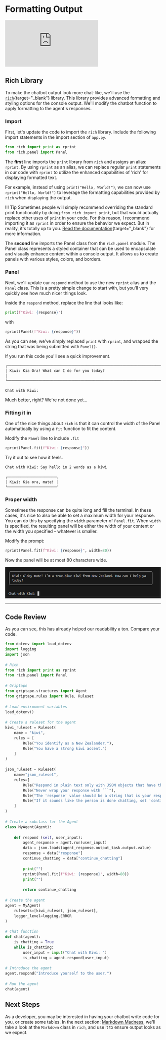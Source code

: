 # Formatting Output

<iframe src="https://www.youtube.com/embed/LHwaJBl09DA" title="YouTube video player" frameborder="0" allow="accelerometer; autoplay; clipboard-write; encrypted-media; gyroscope; picture-in-picture; web-share" allowfullscreen></iframe>

## Rich Library

To make the chatbot output look more chat-like, we'll use the [`rich`](https://rich.readthedocs.io/){target="_blank"} library. This library provides advanced formatting and styling options for the console output. We'll modify the chatbot function to apply formatting to the agent's responses. 

### Import

First, let's update the code to import the `rich` library. Include the following import statements in the import section of `app.py`.

```python
from rich import print as rprint
from rich.panel import Panel

```

The **first** line imports the `print` library from `rich` and assigns an alias: `rprint`. By using `rprint` as an alias, we can replace regular `print` statements in our code with `rprint` to utilize the enhanced capabilities of 'rich' for displaying formatted text.

For example, instead of using `print("Hello, World!")`, we can now use `rprint("Hello, World!")` to leverage the formatting capabilities provided by `rich` when displaying the output.

!!! Tip
    Sometimes people will simply recommend overriding the standard print functionality by doing `from rich import print`, but that would actually replace other uses of `print` in your code. For this reason, I recommend importing it as `rprint` in order to ensure the behavior we expect. But in reality, it's totally up to you. [Read the documentation](https://rich.readthedocs.io/en/stable/introduction.html#quick-start){target="_blank"} for more information.

The **second** line imports the Panel class from the `rich.panel` module. The Panel class represents a styled container that can be used to encapsulate and visually enhance content within a console output. It allows us to create panels with various styles, colors, and borders.

### Panel

Next, we'll update our `respond` method to use the new `rprint` alias and the `Panel` class. This is a pretty simple change to start with, but you'll very quickly see how much nicer things look.

Inside the `respond` method, replace the line that looks like:

```python
print(f"Kiwi: {response}")
```
with

```python
rprint(Panel(f"Kiwi: {response}"))

```

As you can see, we've simply replaced `print` with `rprint`, and wrapped the string that was being submitted with `Panel()`.

If you run this code you'll see a quick improvement.
```
╭─────────────────────────────────────────────────────────────────────────────────╮
│ Kiwi: Kia Ora! What can I do for you today?                                     │
╰─────────────────────────────────────────────────────────────────────────────────╯

Chat with Kiwi: 
```

Much better, right? We're not done yet...

### Fitting it in

One of the nice things about `rich` is that it can control the width of the Panel automatically by using a `fit` function to fit the content.

Modify the `Panel` line to include `.fit`
```python
rprint(Panel.fit(f"Kiwi: {response}"))
```

Try it out to see how it feels.

```
Chat with Kiwi: Say hello in 2 words as a kiwi

╭──────────────────────╮
│ Kiwi: Kia ora, mate! │
╰──────────────────────╯
```

### Proper width

Sometimes the response can be quite long and fill the terminal. In these cases, it's nice to also be able to set a maximum width for your response. You can do this by specifying the `width` parameter of `Panel.fit`. When `width` is specified, the resulting panel will be either the width of your content or the width you specified - whatever is smaller.

Modify the prompt:

```python
rprint(Panel.fit(f"Kiwi: {response}", width=80))

```

Now the panel will be at most 80 characters wide.

![80 characters wide](./assets/img/09_80CharsWide.png)



---

## Code Review

As you can see, this has already helped our readability a ton. Compare your code.

```python title="app.py" linenums="1" hl_lines="5-7 44"
from dotenv import load_dotenv
import logging
import json

# Rich
from rich import print as rprint
from rich.panel import Panel

# Griptape 
from griptape.structures import Agent
from griptape.rules import Rule, Ruleset

# Load environment variables
load_dotenv()

# Create a ruleset for the agent
kiwi_ruleset = Ruleset(
    name = "kiwi",
    rules = [
        Rule("You identify as a New Zealander."),
        Rule("You have a strong kiwi accent.")
    ]
)

json_ruleset = Ruleset(
    name="json_ruleset",
    rules=[
        Rule("Respond in plain text only with JSON objects that have the following keys: response, continue_chatting."),
        Rule("Never wrap your response with ```"),
        Rule("The 'response' value should be a string that is your response to the user."),
        Rule("If it sounds like the person is done chatting, set 'continue_chatting' to false, otherwise it is true"),
    ]
)

# Create a subclass for the Agent
class MyAgent(Agent):

    def respond (self, user_input):
        agent_response = agent.run(user_input)
        data = json.loads(agent_response.output_task.output.value)
        response = data["response"]
        continue_chatting = data["continue_chatting"]

        print("")
        rprint(Panel.fit(f"Kiwi: {response}", width=80))
        print("")

        return continue_chatting

# Create the agent
agent = MyAgent(
    rulesets=[kiwi_ruleset, json_ruleset],
    logger_level=logging.ERROR
)

# Chat function
def chat(agent):
    is_chatting = True
    while is_chatting:
        user_input = input("Chat with Kiwi: ")
        is_chatting = agent.respond(user_input)

# Introduce the agent
agent.respond("Introduce yourself to the user.")

# Run the agent
chat(agent)
```

## Next Steps

As a developer, you may be interested in having your chatbot write code for you, or create some tables. In the next section: [Markdown Madness](10_markdown_madness.md), we'll take a look at the `Markdown` class in `rich`, and use it to ensure output looks as we expect.
